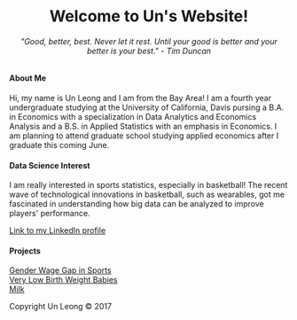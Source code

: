 
<html>
<body>

<body style="background-color:lemon chiffon;"/>

<h1 style="text-align:center;">Welcome to Un's Website!</h1>


<h6 style="text-align:center;"> "Good, better, best. Never let it rest. Until your good is better and your better is your best." - Tim Duncan</h6>

<h4>About Me </h4>

<p>Hi, my name is Un Leong and I am from the Bay Area! I am a fourth year undergraduate studying at the University of California, Davis pursing a B.A. in Economics with a specialization in Data Analytics and Economics Analysis and a B.S. in Applied Statistics with an emphasis in Economics. I am planning to attend graduate school studying applied economics after I graduate this coming June. </p>

<h4> Data Science Interest </h4> 

<p> I am really interested in sports statistics, especially in basketball! The recent wave of technological innovations in basketball, such as wearables, got me fascinated in understanding how big data can be analyzed to improve players' performance. </p>

<a href="https://www.linkedin.com/in/un-leong-213875117">Link to my LinkedIn profile</a>

<h4> Projects </h4>

<a href = "https://github.com/uuleong/uuleong.github.io/blob/master/STA141%20Project.ipynb">Gender Wage Gap in Sports</a>
<a href = "https://github.com/uuleong/uuleong.github.io/blob/master/ECN%20140%20Project.pdf"> <br/>Very Low Birth Weight Babies<br/> </a>
<a href = "https://github.com/uuleong/uuleong.github.io/blob/master/project_fix.pdf">Milk</a>

<footer class="site-footer &nbsp; ">Copyright Un Leong &copy; 2017</footer>

</body>
</html>

